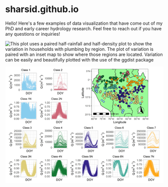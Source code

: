 # sharsid.github.io

Hello! Here's a few examples of data visualization that have come out of my PhD and early career hydrology research. Feel free to reach out if you have any questions or inquiries!

![This plot uses a paired half-rainfall and half-density plot to show the variation in households with plumbing by region. The plot of variation is paired with an inset map to show where those regions are located. Variation can be easily and beautifully plotted with the use of the ggdist package](https://waterdata.usgs.gov/blog/static/tidycensus-viz/tidycensus-viz-sharmin.png)

![Flow regimes of the Amazon figure](https://github.com/sharsid94/figs/blob/main/fig1.png)
